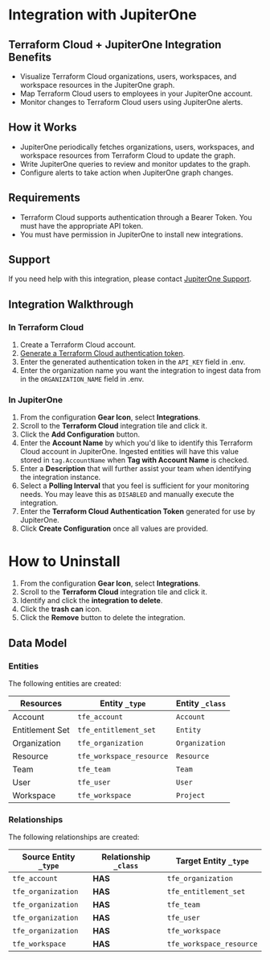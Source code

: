 # Integration with JupiterOne

## Terraform Cloud + JupiterOne Integration Benefits

- Visualize Terraform Cloud organizations, users, workspaces, and workspace
  resources in the JupiterOne graph.
- Map Terraform Cloud users to employees in your JupiterOne account.
- Monitor changes to Terraform Cloud users using JupiterOne alerts.

## How it Works

- JupiterOne periodically fetches organizations, users, workspaces, and
  workspace resources from Terraform Cloud to update the graph.
- Write JupiterOne queries to review and monitor updates to the graph.
- Configure alerts to take action when JupiterOne graph changes.

## Requirements

- Terraform Cloud supports authentication through a Bearer Token. You must have
  the appropriate API token.
- You must have permission in JupiterOne to install new integrations.

## Support

If you need help with this integration, please contact
[JupiterOne Support](https://support.jupiterone.io).

## Integration Walkthrough

### In Terraform Cloud

1. Create a Terraform Cloud account.
2. [Generate a Terraform Cloud authentication token](https://www.terraform.io/cloud-docs/api-docs#authentication).
3. Enter the generated authentication token in the `API_KEY` field in .env.
4. Enter the organization name you want the integration to ingest data from in
   the `ORGANIZATION_NAME` field in .env.

### In JupiterOne

1. From the configuration **Gear Icon**, select **Integrations**.
2. Scroll to the **Terraform Cloud** integration tile and click it.
3. Click the **Add Configuration** button.
4. Enter the **Account Name** by which you'd like to identify this Terraform
   Cloud account in JupiterOne. Ingested entities will have this value stored in
   `tag.AccountName` when **Tag with Account Name** is checked.
5. Enter a **Description** that will further assist your team when identifying
   the integration instance.
6. Select a **Polling Interval** that you feel is sufficient for your monitoring
   needs. You may leave this as `DISABLED` and manually execute the integration.
7. Enter the **Terraform Cloud Authentication Token** generated for use by
   JupiterOne.
8. Click **Create Configuration** once all values are provided.

# How to Uninstall

1. From the configuration **Gear Icon**, select **Integrations**.
2. Scroll to the **Terraform Cloud** integration tile and click it.
3. Identify and click the **integration to delete**.
4. Click the **trash can** icon.
5. Click the **Remove** button to delete the integration.

<!-- {J1_DOCUMENTATION_MARKER_START} -->
<!--
********************************************************************************
NOTE: ALL OF THE FOLLOWING DOCUMENTATION IS GENERATED USING THE
"j1-integration document" COMMAND. DO NOT EDIT BY HAND! PLEASE SEE THE DEVELOPER
DOCUMENTATION FOR USAGE INFORMATION:

https://github.com/JupiterOne/sdk/blob/main/docs/integrations/development.md
********************************************************************************
-->

## Data Model

### Entities

The following entities are created:

| Resources       | Entity `_type`           | Entity `_class` |
| --------------- | ------------------------ | --------------- |
| Account         | `tfe_account`            | `Account`       |
| Entitlement Set | `tfe_entitlement_set`    | `Entity`        |
| Organization    | `tfe_organization`       | `Organization`  |
| Resource        | `tfe_workspace_resource` | `Resource`      |
| Team            | `tfe_team`               | `Team`          |
| User            | `tfe_user`               | `User`          |
| Workspace       | `tfe_workspace`          | `Project`       |

### Relationships

The following relationships are created:

| Source Entity `_type` | Relationship `_class` | Target Entity `_type`    |
| --------------------- | --------------------- | ------------------------ |
| `tfe_account`         | **HAS**               | `tfe_organization`       |
| `tfe_organization`    | **HAS**               | `tfe_entitlement_set`    |
| `tfe_organization`    | **HAS**               | `tfe_team`               |
| `tfe_organization`    | **HAS**               | `tfe_user`               |
| `tfe_organization`    | **HAS**               | `tfe_workspace`          |
| `tfe_workspace`       | **HAS**               | `tfe_workspace_resource` |

<!--
********************************************************************************
END OF GENERATED DOCUMENTATION AFTER BELOW MARKER
********************************************************************************
-->
<!-- {J1_DOCUMENTATION_MARKER_END} -->
